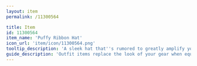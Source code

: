 ```yaml
---
layout: item
permalink: /11300564

title: Item
id: 11300564
item_name: 'Puffy Ribbon Hat'
icon_url: 'item/icon/11300564.png'
tooltip_description: 'A sleek hat that''s rumored to greatly amplify your fighting skills.'
guide_description: 'Outfit items replace the look of your gear when equipped.'
---
```

